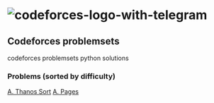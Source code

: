 # ![codeforces-logo-with-telegram](https://user-images.githubusercontent.com/61565955/134224214-c0ae8e80-d0c0-4357-b9b4-327b326d456e.png)

## Codeforces problemsets

codeforces problemsets python solutions

### Problems (sorted by difficulty)

[A. Thanos Sort](https://github.com/Maher-Amara/codeforces-problemsets-python-solution/tree/main/thanos-sort)
[A. Pages](https://github.com/Maher-Amara/codeforces-problemsets-python-solution/tree/main/pages)
